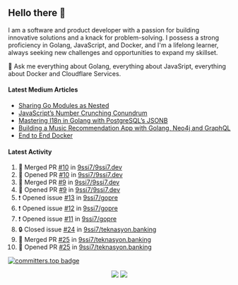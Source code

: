 ## Hello there 👋

I am a software and product developer with a passion for building innovative solutions and a knack for problem-solving. I possess a strong proficiency in Golang, JavaScript, and Docker, and I'm a lifelong learner, always seeking new challenges and opportunities to expand my skillset.

💬 Ask me everything about Golang, everything about JavaSript, everything about Docker and Cloudflare Services.

#### Latest Medium Articles

<!-- ARTICLES:START -->
- [Sharing Go Modules as Nested](https://9ssi7.medium.com/sharing-go-modules-as-nested-ad64e608b681?source=rss-ced864c5b828------2)
- [JavaScript’s Number Crunching Conundrum](https://9ssi7.medium.com/javascripts-number-crunching-conundrum-c8ad0c546738?source=rss-ced864c5b828------2)
- [Mastering I18n in Golang with PostgreSQL’s JSONB](https://9ssi7.medium.com/mastering-i18n-in-golang-with-postgresqls-jsonb-2631ad50376a?source=rss-ced864c5b828------2)
- [Building a Music Recommendation App with Golang, Neo4j and GraphQL](https://9ssi7.medium.com/building-a-music-recommendation-app-with-golang-neo4j-and-graphql-697f842ea688?source=rss-ced864c5b828------2)
- [End to End Docker](https://9ssi7.medium.com/end-to-end-docker-1d16d5a55424?source=rss-ced864c5b828------2)
<!-- ARTICLES:END -->

#### Latest Activity

<!--START_SECTION:activity-->
1. 🎉 Merged PR [#10](https://github.com/9ssi7/9ssi7.dev/pull/10) in [9ssi7/9ssi7.dev](https://github.com/9ssi7/9ssi7.dev)
2. 💪 Opened PR [#10](https://github.com/9ssi7/9ssi7.dev/pull/10) in [9ssi7/9ssi7.dev](https://github.com/9ssi7/9ssi7.dev)
3. 🎉 Merged PR [#9](https://github.com/9ssi7/9ssi7.dev/pull/9) in [9ssi7/9ssi7.dev](https://github.com/9ssi7/9ssi7.dev)
4. 💪 Opened PR [#9](https://github.com/9ssi7/9ssi7.dev/pull/9) in [9ssi7/9ssi7.dev](https://github.com/9ssi7/9ssi7.dev)
5. ❗ Opened issue [#13](https://github.com/9ssi7/gopre/issues/13) in [9ssi7/gopre](https://github.com/9ssi7/gopre)
6. ❗ Opened issue [#12](https://github.com/9ssi7/gopre/issues/12) in [9ssi7/gopre](https://github.com/9ssi7/gopre)
7. ❗ Opened issue [#11](https://github.com/9ssi7/gopre/issues/11) in [9ssi7/gopre](https://github.com/9ssi7/gopre)
8. 🔒 Closed issue [#24](https://github.com/9ssi7/teknasyon.banking/issues/24) in [9ssi7/teknasyon.banking](https://github.com/9ssi7/teknasyon.banking)
9. 🎉 Merged PR [#25](https://github.com/9ssi7/teknasyon.banking/pull/25) in [9ssi7/teknasyon.banking](https://github.com/9ssi7/teknasyon.banking)
10. 💪 Opened PR [#25](https://github.com/9ssi7/teknasyon.banking/pull/25) in [9ssi7/teknasyon.banking](https://github.com/9ssi7/teknasyon.banking)
<!--END_SECTION:activity-->

[![committers.top badge](https://user-badge.committers.top/turkey_private/9ssi7.svg)](https://user-badge.committers.top/turkey_private/9ssi7)

<p align="center">
  <picture>
  <source
    srcset="https://github-readme-stats.vercel.app/api?username=9ssi7&show_icons=true&theme=dark&hide_border=true&border_radius=10"
    media="(prefers-color-scheme: dark)"
  />
  <source
    srcset="https://github-readme-stats.vercel.app/api?username=9ssi7&show_icons=true&hide_border=true&border_radius=10"
    media="(prefers-color-scheme: light), (prefers-color-scheme: no-preference)"
  />
  <img src="https://github-readme-stats.vercel.app/api?username=9ssi7&show_icons=true&hide_border=true&border_radius=10" />
</picture>

<picture>
  <source
    srcset="https://github-readme-streak-stats.herokuapp.com?user=9ssi7&theme=dark&hide_border=true&border_radius=10"
    media="(prefers-color-scheme: dark)"
  />
  <source
    srcset="https://github-readme-streak-stats.herokuapp.com?user=9ssi7&hide_border=true&border_radius=10"
    media="(prefers-color-scheme: light), (prefers-color-scheme: no-preference)"
  />
  <img src="https://github-readme-streak-stats.herokuapp.com?user=9ssi7&hide_border=true&border_radius=10" />
</picture>
</p>
